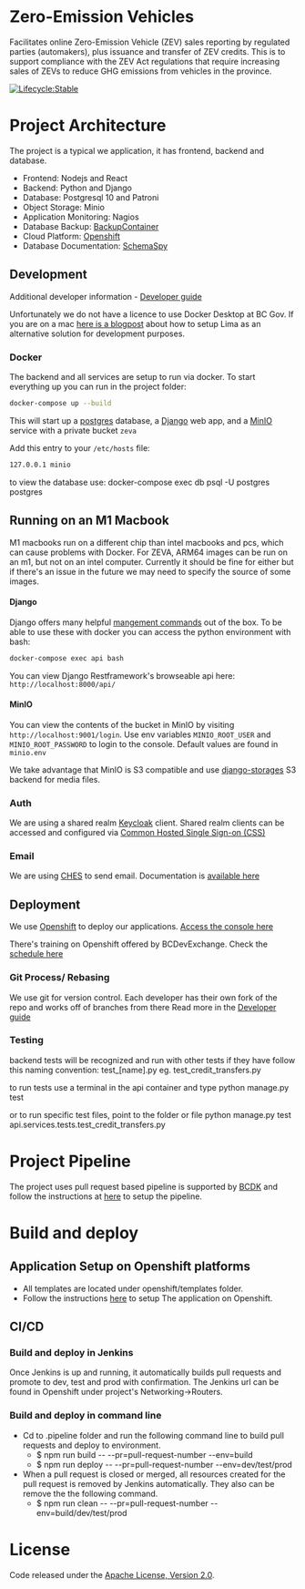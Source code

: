 # Zero-Emission Vehicles

Facilitates online Zero-Emission Vehicle (ZEV) sales reporting by regulated parties (automakers), plus issuance and transfer of ZEV credits. This is to support compliance with the ZEV Act regulations that require increasing sales of ZEVs to reduce GHG emissions from vehicles in the province.

[![Lifecycle:Stable](https://img.shields.io/badge/Lifecycle-Stable-97ca00)](https://www2.gov.bc.ca/gov/content/industry/electricity-alternative-energy/transportation-energies/clean-transportation-policies-programs/zero-emission-vehicles-act)

# Project Architecture

The project is a typical we application, it has frontend, backend and database.

- Frontend: Nodejs and React
- Backend: Python and Django
- Database: Postgresql 10 and Patroni
- Object Storage: Minio
- Application Monitoring: Nagios
- Database Backup: [BackupContainer](https://github.com/BCDevOps/backup-container)
- Cloud Platform: [Openshift](https://docs.openshift.com/container-platform/4.6/welcome/index.html)
- Database Documentation: [SchemaSpy](http://schemaspy.org/)

## Development

Additional developer information - [Developer guide](./developer-guide.md)

Unfortunately we do not have a licence to use Docker Desktop at BC Gov. If you are on a mac [here is a blogpost](https://naomiaro.hashnode.dev/replacing-docker-desktop-with-lima-on-mac-os) about how to setup Lima as an alternative solution for development purposes.

### Docker

The backend and all services are setup to run via docker. To start everything up you can run in the project folder:

```sh
docker-compose up --build
```

This will start up a [postgres](https://www.postgresql.org/) database, a [Django](https://www.djangoproject.com/) web app, and a [MinIO](https://docs.min.io/docs/minio-quickstart-guide.html) service with a private bucket `zeva`

Add this entry to your `/etc/hosts` file:

```sh
127.0.0.1 minio
```

to view the database use:
docker-compose exec db psql -U postgres postgres

## Running on an M1 Macbook

M1 macbooks run on a different chip than intel macbooks and pcs, which can cause problems with Docker. For ZEVA, ARM64 images can be run on an m1, but not on an intel computer. Currently it should be fine for either but if there's an issue in the future we may need to specify the source of some images.

#### Django

Django offers many helpful [mangement commands](https://docs.djangoproject.com/en/4.0/ref/django-admin/) out of the box. To be able to use these with docker you can access the python environment with bash:

```sh
docker-compose exec api bash
```

You can view Django Restframework's browseable api here: `http://localhost:8000/api/`

#### MinIO

You can view the contents of the bucket in MinIO by visiting `http://localhost:9001/login`. Use env variables `MINIO_ROOT_USER` and `MINIO_ROOT_PASSWORD` to login to the console. Default values are found in `minio.env`

We take advantage that MinIO is S3 compatible and use [django-storages](https://django-storages.readthedocs.io/en/latest/backends/amazon-S3.html) S3 backend for media files.

### Auth

We are using a shared realm [Keycloak](https://www.keycloak.org/) client. Shared realm clients can be accessed and configured via [Common Hosted Single Sign-on (CSS)](https://bcgov.github.io/sso-requests)


### Email

We are using [CHES](https://digital.gov.bc.ca/common-components/common-hosted-email-service) to send email. Documentation is [available here](https://getok.nrs.gov.bc.ca/app/documentation)

<!-- To get access to the created client, go [request account](https://getok.nrs.gov.bc.ca/app/requestAccount) with application acronym `ITVR`. This will allow you to reset client secrets for environments (dev, test, prod) as needed. -->

## Deployment

We use [Openshift](https://www.redhat.com/en/technologies/cloud-computing/openshift) to deploy our applications. [Access the console here](https://console.apps.silver.devops.gov.bc.ca/k8s/cluster/projects)

There's training on Openshift offered by BCDevExchange. Check the [schedule here](https://bcdevexchange.org/learning)

### Git Process/ Rebasing

We use git for version control.
Each developer has their own fork of the repo and works off of branches from there
Read more in the [Developer guide](./developer-guide.md)

### Testing

backend tests will be recognized and run with other tests if they have follow this naming convention:
test\_[name].py
eg. test_credit_transfers.py

to run tests use a terminal in the api container and type
python manage.py test

or to run specific test files, point to the folder or file
python manage.py test api.services.tests.test_credit_transfers.py

# Project Pipeline

The project uses pull request based pipeline is supported by [BCDK](https://github.com/BCDevOps/bcdk) and follow the instructions at [here](https://github.com/bcgov/zeva/tree/release-1.26.0/openshift/README.md) to setup the pipeline.

# Build and deploy

## Application Setup on Openshift platforms

- All templates are located under openshift/templates folder.
- Follow the instructions [here](https://github.com/bcgov/zeva/tree/release-1.26.0/openshift/templates/README.md) to setup The application on Openshift.

## CI/CD

### Build and deploy in Jenkins

Once Jenkins is up and running, it automatically builds pull requests and promote to dev, test and prod with confirmation. The Jenkins url can be found in Openshift under project's Networking->Routers.

### Build and deploy in command line

- Cd to .pipeline folder and run the following command line to build pull requests and deploy to environment.
  - $ npm run build -- --pr=pull-request-number --env=build
  - $ npm run deploy -- --pr=pull-request-number --env=dev/test/prod
- When a pull request is closed or merged, all resources created for the pull request is removed by Jenkins automatically. They also can be remove the the following command.
  - $ npm run clean -- --pr=pull-request-number --env=build/dev/test/prod

# License

Code released under the [Apache License, Version 2.0](./LICENSE).
